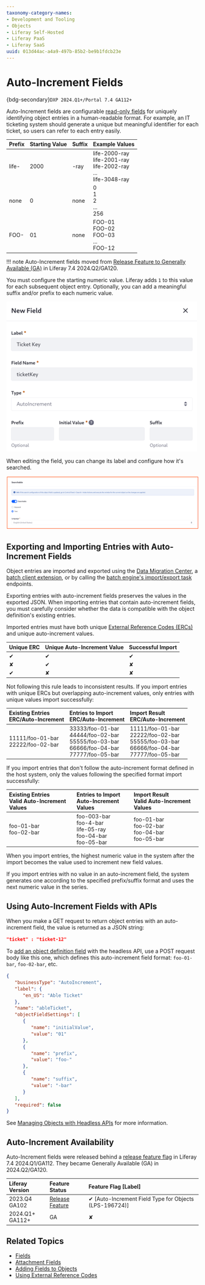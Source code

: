 ```yaml
---
taxonomy-category-names:
- Development and Tooling
- Objects
- Liferay Self-Hosted
- Liferay PaaS
- Liferay SaaS
uuid: 013d44ac-a4a9-497b-85b2-be9b1fdcb23e
---
```

# Auto-Increment Fields

{bdg-secondary}`DXP 2024.Q1+/Portal 7.4 GA112+`

Auto-Increment fields are configurable [read-only fields](./using-read-only-fields.md) for uniquely identifying object entries in a human-readable format. For example, an IT ticketing system should generate a unique but meaningful identifier for each ticket, so users can refer to each entry easily. 

| Prefix | Starting Value | Suffix | Example Values                                                          |
|:-------|:---------------|:-------|:------------------------------------------------------------------------|
| life-  | 2000           | -ray   | life-2000-ray<br>life-2001-ray<br>life-2002-ray<br>...<br>life-3048-ray |
| none   | 0              | none   | 0<br>1<br>2<br>...<br>256                                               |
| FOO-   | 01             | none   | FOO-01<br>FOO-02<br>FOO-03<br>...<br>FOO-12                             |

!!! note
    Auto-Increment fields moved from [Release Feature to Generally Available (GA)](#auto-increment-availability) in Liferay 7.4 2024.Q2/GA120.

You must configure the starting numeric value. Liferay adds `1` to this value for each subsequent object entry. Optionally, you can add a meaningful suffix and/or prefix to each numeric value.

![You must provide the initial value of an auto-increment field.](./auto-increment-fields/images/01.png)

When editing the field, you can change its label and configure how it's searched.

![After creating an auto-increment field, you can edit the label and the searchable settings.](./auto-increment-fields/images/02.png)

## Exporting and Importing Entries with Auto-Increment Fields

Object entries are imported and exported using the [Data Migration Center](../../../../headless-delivery/consuming-apis/data-migration-center.md), a [batch client extension](../../../importing-exporting-data.md), or by calling the [batch engine's import/export task](../../../../headless-delivery/consuming-apis/batch-engine-api-basics-exporting-data.md) endpoints. 

Exporting entries with auto-increment fields preserves the values in the exported JSON. When importing entries that contain auto-increment fields, you must carefully consider whether the data is compatible with the object definition's existing entries.

Imported entries must have both unique [External Reference Codes (ERCs)](../../../../headless-delivery/consuming-apis/using-external-reference-codes.md) and unique auto-increment values.

| Unique ERC | Unique Auto-Increment Value | Successful Import |
|:-----------|:----------------------------|:------------------|
| &#10004;   | &#10004;                    | &#10004;          |
| &#10008;   | &#10004;                    | &#10008;          |
| &#10004;   | &#10008;                    | &#10008;          |

Not following this rule leads to inconsistent results. If you import entries with unique ERCs but overlapping auto-increment values, only entries with unique values import successfully:

| Existing Entries<br>ERC/Auto-Increment | Entries to Import<br>ERC/Auto-Increment                                                          | Import Result<br>ERC/Auto-Increment                                                              |
|:---------------------------------------|:-------------------------------------------------------------------------------------------------|:-------------------------------------------------------------------------------------------------|
| 11111/foo-01-bar<br>22222/foo-02-bar   | 33333/foo-01-bar<br>44444/foo-02-bar<br>55555/foo-03-bar<br>66666/foo-04-bar<br>77777/foo-05-bar | 11111/foo-01-bar<br>22222/foo-02-bar<br>55555/foo-03-bar<br>66666/foo-04-bar<br>77777/foo-05-bar |

If you import entries that don't follow the auto-increment format defined in the host system, only the values following the specified format import successfully:

| Existing Entries<br>Valid Auto-Increment Values | Entries to Import<br>Auto-Increment Values                          | Import Result<br>Valid Auto-Increment Values         |
|:------------------------------------------------|:--------------------------------------------------------------------|:-----------------------------------------------------|
| foo-01-bar<br>foo-02-bar                        | foo-003-bar<br>foo-4-bar<br>life-05-ray<br>foo-04-bar<br>foo-05-bar | foo-01-bar<br>foo-02-bar<br>foo-04-bar<br>foo-05-bar |

When you import entries, the highest numeric value in the system after the import becomes the value used to increment new field values.

If you import entries with no value in an auto-increment field, the system generates one according to the specified prefix/suffix format and uses the next numeric value in the series.

## Using Auto-Increment Fields with APIs

When you make a GET request to return object entries with an auto-increment field, the value is returned as a JSON string:

```json
"ticket" : "ticket-12"
```

To [add an object definition field](../managing-objects-with-headless-apis.md) with the headless API, use a POST request body like this one, which defines this auto-increment field format: `foo-01-bar`, `foo-02-bar`, etc. 

```json
{
   "businessType": "AutoIncrement",
   "label": {
      "en_US": "Able Ticket"
   },
   "name": "ableTicket",
   "objectFieldSettings": [
      {
         "name": "initialValue",
         "value": "01"
      },
      {
         "name": "prefix",
         "value": "foo-"
      },
      {
         "name": "suffix",
         "value": "-bar"
      }
   ], 
   "required": false
} 
```

See [Managing Objects with Headless APIs](../managing-objects-with-headless-apis.md) for more information.

## Auto-Increment Availability 

Auto-Increment fields were released behind a [release feature flag](../../../system-administration/configuring-liferay/feature-flags.md) in Liferay 7.4 2024.Q1/GA112. They became Generally Available (GA) in 2024.Q2/GA120.

| Liferay Version    | Feature Status                                                                                              | Feature Flag [Label]                         |
|:-------------------|:------------------------------------------------------------------------------------------------------------|:---------------------------------------------|
| 2023.Q4<br>GA102   | [Release Feature](../../../system-administration/configuring-liferay/feature-flags.md#release-feature-flags) | &#10004; [Auto-Increment Field Type for Objects (LPS-196724)] |
| 2024.Q1+<br>GA112+ | GA                                                                                                          | &#10008;                                     |

## Related Topics

* [Fields](../fields.md)
* [Attachment Fields](./attachment-fields.md)
* [Adding Fields to Objects](./adding-fields-to-objects.md)
* [Using External Reference Codes](../../../../headless-delivery/consuming-apis/using-external-reference-codes.md)

